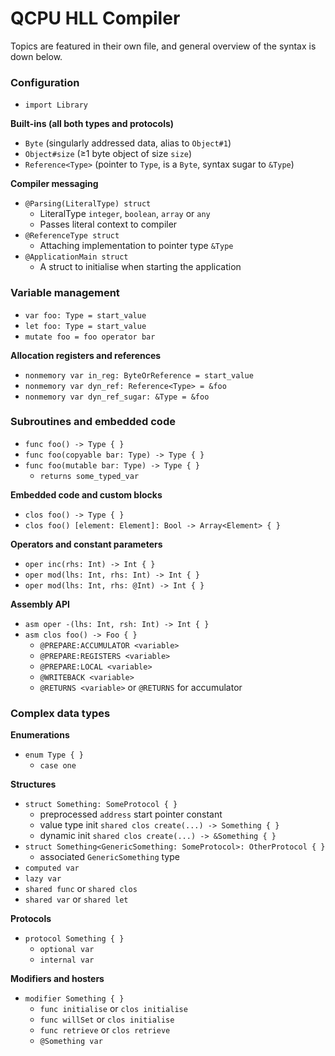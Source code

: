 #  QCPU HLL Compiler

Topics are featured in their own file, and general overview of the syntax is down below.

### Configuration

* `import Library`

**Built-ins (all both types and protocols)**
* `Byte` (singularly addressed data, alias to `Object#1`)
* `Object#size` (≥1 byte object of size `size`)
* `Reference<Type>` (pointer to `Type`, is a `Byte`, syntax sugar to `&Type`)

**Compiler messaging**
* `@Parsing(LiteralType) struct`
    - LiteralType `integer`, `boolean`, `array` or `any`
    - Passes literal context to compiler
* `@ReferenceType struct`
    - Attaching implementation to pointer type `&Type`
* `@ApplicationMain struct`
    - A struct to initialise when starting the application

### Variable management

* `var foo: Type = start_value`
* `let foo: Type = start_value`
* `mutate foo = foo operator bar`

**Allocation registers and references**
* `nonmemory var in_reg: ByteOrReference = start_value`
* `nonmemory var dyn_ref: Reference<Type> = &foo`
* `nonmemory var dyn_ref_sugar: &Type = &foo`

### Subroutines and embedded code

* `func foo() -> Type { }`
* `func foo(copyable bar: Type) -> Type { }`
* `func foo(mutable bar: Type) -> Type { }`
    - `returns some_typed_var`

**Embedded code and custom blocks**
* `clos foo() -> Type { }`
* `clos foo() [element: Element]: Bool -> Array<Element> { }`

**Operators and constant parameters**
* `oper inc(rhs: Int) -> Int { }`
* `oper mod(lhs: Int, rhs: Int) -> Int { }`
* `oper mod(lhs: Int, rhs: @Int) -> Int { }`

**Assembly API**
* `asm oper -(lhs: Int, rsh: Int) -> Int { }`
* `asm clos foo() -> Foo { }`
    - `@PREPARE:ACCUMULATOR <variable>`
    - `@PREPARE:REGISTERS <variable>`
    - `@PREPARE:LOCAL <variable>`
    - `@WRITEBACK <variable>`
    - `@RETURNS <variable>` or `@RETURNS` for accumulator

### Complex data types

**Enumerations**
* `enum Type { }`
    - `case one`

**Structures**
* `struct Something: SomeProtocol { }`
    - preprocessed `address` start pointer constant
    - value type init `shared clos create(...) -> Something { }`
    - dynamic init `shared clos create(...) -> &Something { }`
* `struct Something<GenericSomething: SomeProtocol>: OtherProtocol { }`
    - associated `GenericSomething` type
* `computed var`
* `lazy var`
* `shared func` or `shared clos`
* `shared var` or `shared let`

**Protocols**
* `protocol Something { }`
    - `optional var`
    - `internal var`

**Modifiers and hosters**
* `modifier Something { }`
    - `func initialise` or `clos initialise`
    - `func willSet` or `clos initialise`
    - `func retrieve` or `clos retrieve`
    - `@Something var`
